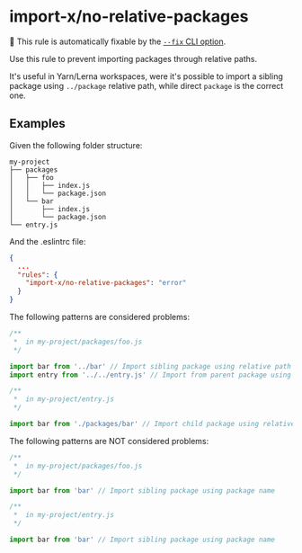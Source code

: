 # import-x/no-relative-packages

🔧 This rule is automatically fixable by the [`--fix` CLI option](https://eslint.org/docs/latest/user-guide/command-line-interface#--fix).

<!-- end auto-generated rule header -->

Use this rule to prevent importing packages through relative paths.

It's useful in Yarn/Lerna workspaces, were it's possible to import a sibling
package using `../package` relative path, while direct `package` is the correct one.

## Examples

Given the following folder structure:

```pt
my-project
├── packages
│   ├── foo
│   │   ├── index.js
│   │   └── package.json
│   └── bar
│       ├── index.js
│       └── package.json
└── entry.js
```

And the .eslintrc file:

```json
{
  ...
  "rules": {
    "import-x/no-relative-packages": "error"
  }
}
```

The following patterns are considered problems:

```js
/**
 *  in my-project/packages/foo.js
 */

import bar from '../bar' // Import sibling package using relative path
import entry from '../../entry.js' // Import from parent package using relative path

/**
 *  in my-project/entry.js
 */

import bar from './packages/bar' // Import child package using relative path
```

The following patterns are NOT considered problems:

```js
/**
 *  in my-project/packages/foo.js
 */

import bar from 'bar' // Import sibling package using package name

/**
 *  in my-project/entry.js
 */

import bar from 'bar' // Import sibling package using package name
```
